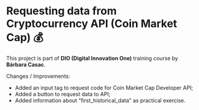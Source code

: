 # Requesting data from Cryptocurrency API (Coin Market Cap) :moneybag:

This project is part of **DIO (Digital Innovation One)** training course by **Bárbara Casac**.

Changes / Improvements:

- Added an input tag to request code for Coin Market Cap Developer API;
- Added a button to request data to API;
- Added information about "first_historical_data" as practical exercise.